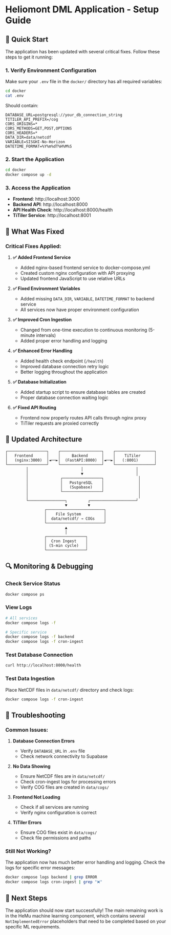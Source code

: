 # Heliomont DML Application - Setup Guide

## 🚀 Quick Start

The application has been updated with several critical fixes. Follow these steps to get it running:

### 1. Verify Environment Configuration

Make sure your `.env` file in the `docker/` directory has all required variables:

```bash
cd docker
cat .env
```

Should contain:
```
DATABASE_URL=postgresql://your_db_connection_string
TITILER_API_PREFIX=/cog
CORS_ORIGINS=*
CORS_METHODS=GET,POST,OPTIONS
CORS_HEADERS=*
DATA_DIR=data/netcdf
VARIABLE=SISGHI-No-Horizon
DATETIME_FORMAT=%Y%m%dT%H%M%S
```

### 2. Start the Application

```bash
cd docker
docker compose up -d
```

### 3. Access the Application

- **Frontend**: http://localhost:3000
- **Backend API**: http://localhost:8000
- **API Health Check**: http://localhost:8000/health
- **TiTiler Service**: http://localhost:8001

## 🔧 What Was Fixed

### Critical Fixes Applied:

1. **✅ Added Frontend Service**
   - Added nginx-based frontend service to docker-compose.yml
   - Created custom nginx configuration with API proxying
   - Updated frontend JavaScript to use relative URLs

2. **✅ Fixed Environment Variables**
   - Added missing `DATA_DIR`, `VARIABLE`, `DATETIME_FORMAT` to backend service
   - All services now have proper environment configuration

3. **✅ Improved Cron Ingestion**
   - Changed from one-time execution to continuous monitoring (5-minute intervals)
   - Added proper error handling and logging

4. **✅ Enhanced Error Handling**
   - Added health check endpoint (`/health`)
   - Improved database connection retry logic
   - Better logging throughout the application

5. **✅ Database Initialization**
   - Added startup script to ensure database tables are created
   - Proper database connection waiting logic

6. **✅ Fixed API Routing**
   - Frontend now properly routes API calls through nginx proxy
   - TiTiler requests are proxied correctly

## 📁 Updated Architecture

```
┌─────────────────┐    ┌──────────────────┐    ┌─────────────────┐
│   Frontend      │    │     Backend      │    │    TiTiler      │
│   (nginx:3000)  │◄──►│  (FastAPI:8000)  │◄──►│   (:8001)       │
└─────────────────┘    └──────────────────┘    └─────────────────┘
         │                       │                       │
         │                       ▼                       │
         │              ┌─────────────────┐               │
         │              │   PostgreSQL    │               │
         │              │   (Supabase)    │               │
         │              └─────────────────┘               │
         │                                                │
         └────────────────┐         ┌────────────────────┘
                          ▼         ▼
                 ┌─────────────────────────┐
                 │    File System          │
                 │  data/netcdf/ → COGs    │
                 └─────────────────────────┘
                          ▲
                          │
                 ┌─────────────────┐
                 │  Cron Ingest    │
                 │ (5-min cycle)   │
                 └─────────────────┘
```

## 🔍 Monitoring & Debugging

### Check Service Status
```bash
docker compose ps
```

### View Logs
```bash
# All services
docker compose logs -f

# Specific service
docker compose logs -f backend
docker compose logs -f cron-ingest
```

### Test Database Connection
```bash
curl http://localhost:8000/health
```

### Test Data Ingestion
Place NetCDF files in `data/netcdf/` directory and check logs:
```bash
docker compose logs -f cron-ingest
```

## 🐛 Troubleshooting

### Common Issues:

1. **Database Connection Errors**
   - Verify `DATABASE_URL` in `.env` file
   - Check network connectivity to Supabase

2. **No Data Showing**
   - Ensure NetCDF files are in `data/netcdf/`
   - Check cron-ingest logs for processing errors
   - Verify COG files are created in `data/cogs/`

3. **Frontend Not Loading**
   - Check if all services are running
   - Verify nginx configuration is correct

4. **TiTiler Errors**
   - Ensure COG files exist in `data/cogs/`
   - Check file permissions and paths

### Still Not Working?

The application now has much better error handling and logging. Check the logs for specific error messages:

```bash
docker compose logs backend | grep ERROR
docker compose logs cron-ingest | grep "❌"
```

## 🚀 Next Steps

The application should now start successfully! The main remaining work is in the HeMu machine learning component, which contains several `NotImplementedError` placeholders that need to be completed based on your specific ML requirements.

